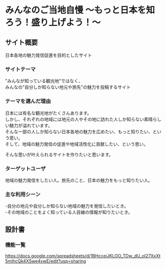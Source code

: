 # みんなのご当地自慢  〜もっと日本を知ろう！盛り上げよう！〜

## サイト概要
日本各地の魅力発信促進を目的としたサイト


### サイトテーマ
"みんなが知っている観光地"ではなく、<br>
みんなの"自分しか知らない地元や旅先"の魅力を投稿するサイト


### テーマを選んだ理由
日本には有名な観光地がたくさんあります。<br>
しかし、それぞれの地域には地元の人やその地に訪れた人しか知らない素晴らしい魅力が溢れています。<br>
そんな一部の人しか知らない日本各地の魅力を広めたい、もっと知りたい、という思い。<br>
そして、地域の魅力発信の促進や地域活性化に貢献したい、という思い。<br>

そんな思いが叶えられるサイトを作りたいと思います。


### ターゲットユーザ
地域の魅力発信をしたい人。旅先のこと、日本の魅力をもっと知りたい人。


### 主な利用シーン
 -自分の地元や自分しか知らない地域の魅力を発信したいとき。<br>
 -その地域のことをよく知っている人目線の情報が知りたいとき。


## 設計書

### 機能一覧
<https://docs.google.com/spreadsheets/d/1BHcceiJKLOO_TDw_dU_oI27XxXt5mlhcQk4XSwe4xwE/edit?usp=sharing>


